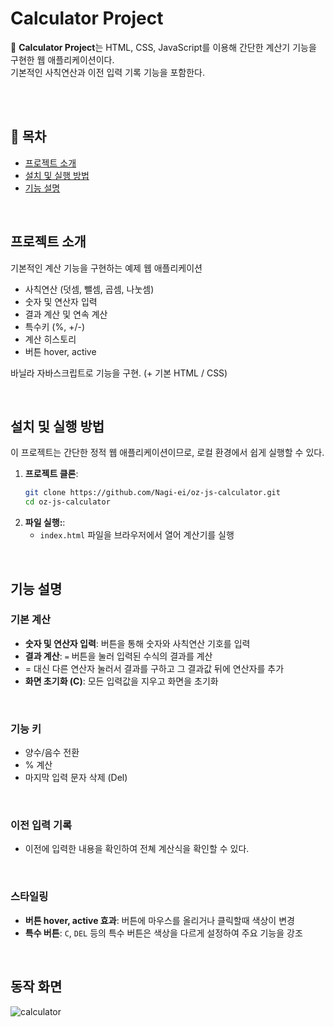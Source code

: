 # Calculator Project

🎉 **Calculator Project**는 HTML, CSS, JavaScript를 이용해 간단한 계산기 기능을 구현한 웹 애플리케이션이다. <br/>
기본적인 사칙연산과 이전 입력 기록 기능을 포함한다.

<br/>
<br/>

## 📝 목차

- [프로젝트 소개](#프로젝트-소개)
- [설치 및 실행 방법](#설치-및-실행-방법)
- [기능 설명](#기능-설명)

<br/>

## 프로젝트 소개

기본적인 계산 기능을 구현하는 예제 웹 애플리케이션

- 사칙연산 (덧셈, 뺄셈, 곱셈, 나눗셈)
- 숫자 및 연산자 입력
- 결과 계산 및 연속 계산
- 특수키 (%, +/-)
- 계산 히스토리
- 버튼 hover, active

바닐라 자바스크립트로 기능을 구현.
(+ 기본 HTML / CSS)

<br/>

## 설치 및 실행 방법

이 프로젝트는 간단한 정적 웹 애플리케이션이므로, 로컬 환경에서 쉽게 실행할 수 있다.

1. **프로젝트 클론**:
   ```bash
   git clone https://github.com/Nagi-ei/oz-js-calculator.git
   cd oz-js-calculator

2. **파일 실행:**:
   - `index.html` 파일을 브라우저에서 열어 계산기를 실행

<br/>

## 기능 설명

### 기본 계산

- **숫자 및 연산자 입력**: 버튼을 통해 숫자와 사칙연산 기호를 입력
- **결과 계산**: `=` 버튼을 눌러 입력된 수식의 결과를 계산
- = 대신 다른 연산자 눌러서 결과를 구하고 그 결과값 뒤에 연산자를 추가
- **화면 초기화 (C)**: 모든 입력값을 지우고 화면을 초기화

<br/>

### 기능 키

- 양수/음수 전환
- % 계산
- 마지막 입력 문자 삭제 (Del)

<br/>

### 이전 입력 기록

- 이전에 입력한 내용을 확인하여 전쳬 계산식을 확인할 수 있다.
  
<br/>

### 스타일링

- **버튼 hover, active 효과**: 버튼에 마우스를 올리거나 클릭할때 색상이 변경
- **특수 버튼**: `C`, `DEL` 등의 특수 버튼은 색상을 다르게 설정하여 주요 기능을 강조

<br/>

## 동작 화면
![calculator](https://github.com/user-attachments/assets/d3b3f06a-bdd4-4448-a611-3b991f6936dd)


<!--
## 브랜치 전략

이 프로젝트는 **Git Flow**에 기반하여 `main`과 `develop` 브랜치를 사용해 관리합니다.

- **main**: 안정적인 코드를 유지하고 배포 가능한 버전을 포함합니다.
- **develop**: 기능이 개발되고 테스트되는 브랜치입니다.
- **feature 브랜치**: 각 기능 추가 시 생성되며, 완료 후 `develop`에 병합됩니다.

### 개발 브랜치 목록

- `feature/calculate-function`: 기본 계산 기능 추가
- `feature/error-handling`: 오류 처리 기능 추가
- `feature/button-styling`: 버튼 hover 및 특수 버튼 스타일링 추가
-->

